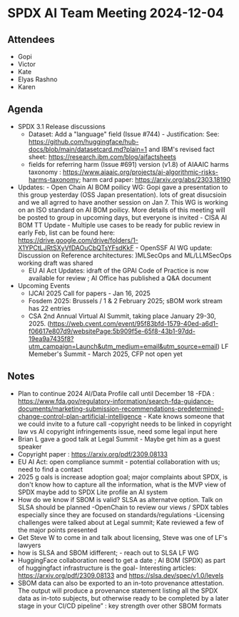 # SPDX AI Team Meeting 2024-12-04

## Attendees
- Gopi
- Victor
- Kate
- Elyas Rashno
- Karen

## Agenda
- SPDX 3.1 Release discussions
   - Dataset: Add a "language" field (Issue #744) - Justification:   See: https://github.com/huggingface/hub-docs/blob/main/datasetcard.md?plain=1 and IBM's revised fact sheet: https://research.ibm.com/blog/aifactsheets
    - fields for referring harm (Issue #691)  version (v1.8) of AIAAIC harms taxonomy : https://www.aiaaic.org/projects/ai-algorithmic-risks-harms-taxonomy; harm card paper: https://arxiv.org/abs/2303.18190
- Updates:
       - Open Chain AI BOM poilicy WG:   Gopi gave a presentation to this group yesterday (OSS Japan presentation).  lots of great  disucsioin and we all agrred to have another session on Jan 7.  This WG  is working on an ISO standard on AI BOM poilicy.  More details of this meeting will be posted to group in upcoming days, but everyone is invited
       - CISA AI BOM TT Update -  Multiple use cases to be ready for public review in early Feb, list can be found here: https://drive.google.com/drive/folders/1-X1YPCtLJRtSXyVfDAOuCbQTsYFsdKkF
      -  OpenSSF AI WG update:  Discussion on Reference architectures:   )MLSecOps and ML/LLMSecOps working draft was shared
     - EU AI Act  Updates:  idraft of the GPAI Code of Practice is now available for review ;  AI Office has published a Q&A document 
- Upcoming Events
   - IJCAI 2025 Call for papers - Jan 16, 2025
   - Fosdem 2025:     Brussels / 1 & 2 February 2025;  sBOM work stream has 22 entries
   - CSA 2nd Annual Virtual AI Summit, taking place January 29-30, 2025. (https://web.cvent.com/event/95f83bfd-1579-40ed-a6d1-f06617e807d9/websitePage:5b909f5e-65f8-43b1-97dd-19ea9a7435f8?utm_campaign=Launch&utm_medium=email&utm_source=email)
   LF Memeber's Summit - March 2025, CFP not open yet
   
## Notes
- Plan to continue 2024 AI/Data Profile call until December 18
-FDA :  https://www.fda.gov/regulatory-information/search-fda-guidance-documents/marketing-submission-recommendations-predetermined-change-control-plan-artificial-intelligence - Kate knows someone that we could invite to  a future call
 -copyright needs to be linked in copyright law vs AI copyright infringements issue, need some legal input here
 - Brian L gave a good talk at Legal Summit - Maybe get him as a guest speaker
-  Copyright paper : https://arxiv.org/pdf/2309.08133
- EU AI Act:  open compliance summit - potential collaboration with us; need to find a contact
- 2025 g oals is increase adoption goal;  major complaints about SPDX, is don't know how to capture all the information, what is the MVP view of SPDX maybe add to SPDX Lite profile an AI system
 - How do we know if SBOM is valid?   SLSA as alternatve option.  Talk on SLSA should be planned 
-OpenChain to review our views / SPDX tables especially since they are focused on standards/regulations
-Licensing challenges were talked about at Legal summit;  Kate reviewed a few of the major points presented
- Get Steve W to come in and talk about licensing,  Steve was one of LF's lawyers
- how is SLSA and SBOM idifferent; - reach out to SLSA LF WG
- HuggingFace collaboration need to get a date ; AI BOM (SPDX)  as part of huggingfact  infrastructure is the goal-
Interesting articles:  https://arxiv.org/pdf/2309.08133 and https://slsa.dev/spec/v1.0/levels  
- SBOM data can also be exported to an in-toto provenance attestation. The output will produce a provenance statement listing all the SPDX data as in-toto subjects, but otherwise ready to be completed by a later stage in your CI/CD pipeline” : key strength over other SBOM formats
